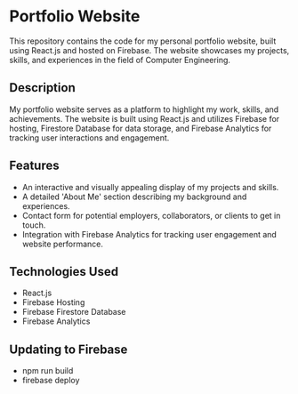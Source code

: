# Portfolio Website

This repository contains the code for my personal portfolio website, built using React.js and hosted on Firebase. The website showcases my projects, skills, and experiences in the field of Computer Engineering.

## Description

My portfolio website serves as a platform to highlight my work, skills, and achievements. The website is built using React.js and utilizes Firebase for hosting, Firestore Database for data storage, and Firebase Analytics for tracking user interactions and engagement.

## Features

- An interactive and visually appealing display of my projects and skills.
- A detailed 'About Me' section describing my background and experiences.
- Contact form for potential employers, collaborators, or clients to get in touch.
- Integration with Firebase Analytics for tracking user engagement and website performance.

## Technologies Used

- React.js
- Firebase Hosting
- Firebase Firestore Database
- Firebase Analytics


## Updating to Firebase
- npm run build
- firebase deploy